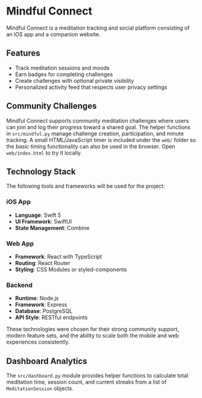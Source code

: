 # Mindful Connect

Mindful Connect is a meditation tracking and social platform consisting of an iOS app and a companion website.

## Features

- Track meditation sessions and moods
- Earn badges for completing challenges
- Create challenges with optional private visibility
- Personalized activity feed that respects user privacy settings

## Community Challenges
Mindful Connect supports community meditation challenges where users can join and log their progress toward a shared goal. The helper functions in `src/mindful.py` manage challenge creation, participation, and minute tracking.
A small HTML/JavaScript timer is included under the `web/` folder so the basic timing functionality can also be used in the browser. Open `web/index.html` to try it locally.

## Technology Stack

The following tools and frameworks will be used for the project:

### iOS App
- **Language**: Swift 5
- **UI Framework**: SwiftUI
- **State Management**: Combine

### Web App
- **Framework**: React with TypeScript
- **Routing**: React Router
- **Styling**: CSS Modules or styled-components

### Backend
- **Runtime**: Node.js
- **Framework**: Express
- **Database**: PostgreSQL
- **API Style**: RESTful endpoints

These technologies were chosen for their strong community support, modern feature sets, and the ability to scale both the mobile and web experiences consistently.

## Dashboard Analytics

The `src/dashboard.py` module provides helper functions to calculate total meditation time, session count, and current streaks from a list of `MeditationSession` objects.
